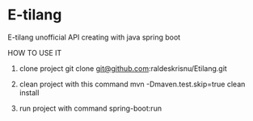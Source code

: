 # E-tilang 

E-tilang unofficial API creating with java spring boot


HOW TO USE IT
1. clone project git clone git@github.com:raldeskrisnu/Etilang.git

2. clean project with this command mvn -Dmaven.test.skip=true clean install

3. run project with command spring-boot:run
